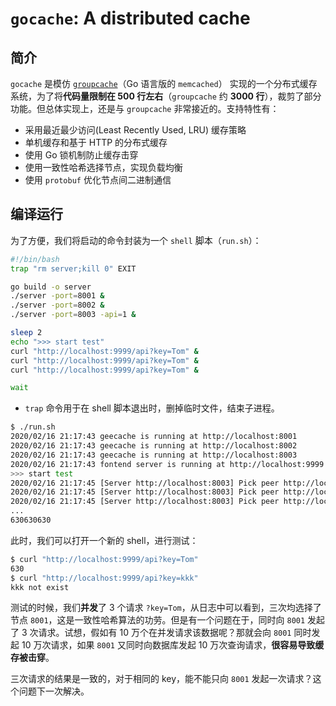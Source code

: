 # `gocache`: A distributed cache

## 简介

`gocache` 是模仿 [`groupcache`](https://github.com/golang/groupcache)（Go 语言版的 `memcached`） 实现的一个分布式缓存系统，为了将**代码量限制在 500 行左右**（`groupcache` 约 **3000 行**），裁剪了部分功能。但总体实现上，还是与 `groupcache` 非常接近的。支持特性有：

- 采用最近最少访问(Least Recently Used, LRU) 缓存策略
- 单机缓存和基于 HTTP 的分布式缓存
- 使用 Go 锁机制防止缓存击穿
- 使用一致性哈希选择节点，实现负载均衡
- 使用 `protobuf` 优化节点间二进制通信

## 编译运行


为了方便，我们将启动的命令封装为一个 `shell` 脚本（`run.sh`）：

```bash
#!/bin/bash
trap "rm server;kill 0" EXIT

go build -o server
./server -port=8001 &
./server -port=8002 &
./server -port=8003 -api=1 &

sleep 2
echo ">>> start test"
curl "http://localhost:9999/api?key=Tom" &
curl "http://localhost:9999/api?key=Tom" &
curl "http://localhost:9999/api?key=Tom" &

wait
```

- `trap` 命令用于在 shell 脚本退出时，删掉临时文件，结束子进程。

```bash
$ ./run.sh
2020/02/16 21:17:43 geecache is running at http://localhost:8001
2020/02/16 21:17:43 geecache is running at http://localhost:8002
2020/02/16 21:17:43 geecache is running at http://localhost:8003
2020/02/16 21:17:43 fontend server is running at http://localhost:9999
>>> start test
2020/02/16 21:17:45 [Server http://localhost:8003] Pick peer http://localhost:8001
2020/02/16 21:17:45 [Server http://localhost:8003] Pick peer http://localhost:8001
2020/02/16 21:17:45 [Server http://localhost:8003] Pick peer http://localhost:8001
...
630630630
```

此时，我们可以打开一个新的 shell，进行测试：

```bash
$ curl "http://localhost:9999/api?key=Tom"
630
$ curl "http://localhost:9999/api?key=kkk"
kkk not exist
```

测试的时候，我们**并发**了 3 个请求 `?key=Tom`，从日志中可以看到，三次均选择了节点 `8001`，这是一致性哈希算法的功劳。但是有一个问题在于，同时向 `8001` 发起了 3 次请求。试想，假如有 10 万个在并发请求该数据呢？那就会向 `8001` 同时发起 10 万次请求，如果 `8001` 又同时向数据库发起 10 万次查询请求，**很容易导致缓存被击穿**。

三次请求的结果是一致的，对于相同的 key，能不能只向 `8001` 发起一次请求？这个问题下一次解决。